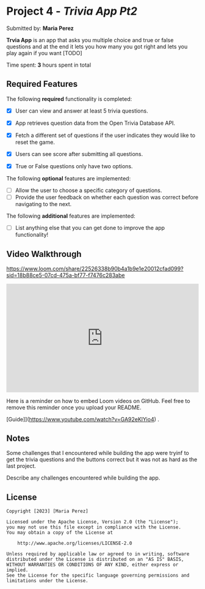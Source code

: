 # Project 4 - *Trivia App Pt2*

Submitted by: **Maria Perez**

**Trvia App** is an app that asks you multiple choice and true or false questions and at the end it lets you how many you got right and lets you play again if you want [TODO] 

Time spent: **3** hours spent in total

## Required Features

The following **required** functionality is completed:

- [x] User can view and answer at least 5 trivia questions.
- [x] App retrieves question data from the Open Trivia Database API.
- [x] Fetch a different set of questions if the user indicates they would like to reset the game.
- [x] Users can see score after submitting all questions.
- [x] True or False questions only have two options.


The following **optional** features are implemented:

  
- [ ] Allow the user to choose a specific category of questions.
- [ ] Provide the user feedback on whether each question was correct before navigating to the next.

The following **additional** features are implemented:

- [ ] List anything else that you can get done to improve the app functionality!

## Video Walkthrough

https://www.loom.com/share/22526338b90b4a1b9e1e20012cfad099?sid=18b88ce5-07cd-475a-bf77-f7476c283abe

<div style="position: relative; padding-bottom: 56.25%; height: 0;"><iframe src="https://www.loom.com/embed/22526338b90b4a1b9e1e20012cfad099?sid=2f9df046-649b-4a15-951d-69ab25826c93" frameborder="0" webkitallowfullscreen mozallowfullscreen allowfullscreen style="position: absolute; top: 0; left: 0; width: 100%; height: 100%;"></iframe></div>

Here is a reminder on how to embed Loom videos on GitHub. Feel free to remove this reminder once you upload your README. 

[Guide]](https://www.youtube.com/watch?v=GA92eKlYio4) .

## Notes

Some challenges that I encountered while building the app were tryinf to get the trivia questions and the buttons correct but it was not as hard as the last project.

Describe any challenges encountered while building the app.

## License

    Copyright [2023] [Maria Perez]

    Licensed under the Apache License, Version 2.0 (the "License");
    you may not use this file except in compliance with the License.
    You may obtain a copy of the License at

        http://www.apache.org/licenses/LICENSE-2.0

    Unless required by applicable law or agreed to in writing, software
    distributed under the License is distributed on an "AS IS" BASIS,
    WITHOUT WARRANTIES OR CONDITIONS OF ANY KIND, either express or implied.
    See the License for the specific language governing permissions and
    limitations under the License.
